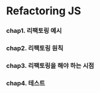 # Refactoring JS

### chap1. 리팩토링 예시

### chap2. 리팩토링 원칙

### chap3. 리팩토링을 해야 하는 시점

### chap4. 테스트
